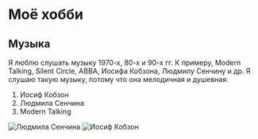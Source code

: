# Моё хобби
## Музыка
Я люблю слушать музыку 1970-х, 80-х и 90-х гг. К примеру, Modern Talking, Silent Circle, ABBA, Иосифа Кобзона, Людмилу Сенчину и др. Я слушаю такую музыку, потому что она мелодичная и душевная.

1. Иосиф Кобзон
2. Людмила Сенчина
3. Modern Talking


   
![Людмила Сенчина](https://i01.fotocdn.net/s209/892d25895fce30fa/public_pin_l/2571428413.jpg)
![Иосиф Кобзон](https://cdnn1.img.armeniasputnik.am/img/875/92/8759222_70:2:1037:1064_1920x0_80_0_0_a794b091539fdffa9419b88538bc8753.jpg)
